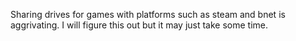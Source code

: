 Sharing drives for games with platforms such as steam and bnet is aggrivating. 
I will figure this out but it may just take some time.
